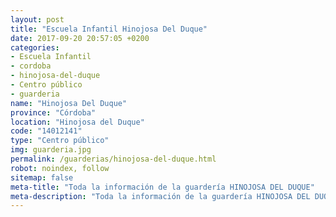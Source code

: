 ```yaml
---
layout: post
title: "Escuela Infantil Hinojosa Del Duque"
date: 2017-09-20 20:57:05 +0200
categories:
- Escuela Infantil
- cordoba
- hinojosa-del-duque
- Centro público
- guarderia
name: "Hinojosa Del Duque"
province: "Córdoba"
location: "Hinojosa del Duque"
code: "14012141"
type: "Centro público"
img: guarderia.jpg
permalink: /guarderias/hinojosa-del-duque.html
robot: noindex, follow
sitemap: false
meta-title: "Toda la información de la guardería HINOJOSA DEL DUQUE"
meta-description: "Toda la información de la guardería HINOJOSA DEL DUQUE"
---
```

